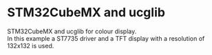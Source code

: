 # STM32CubeMX and ucglib
STM32CubeMX and ucglib for colour display.  
In this example a ST7735 driver and a TFT display with a resolution of 132x132 is used.

